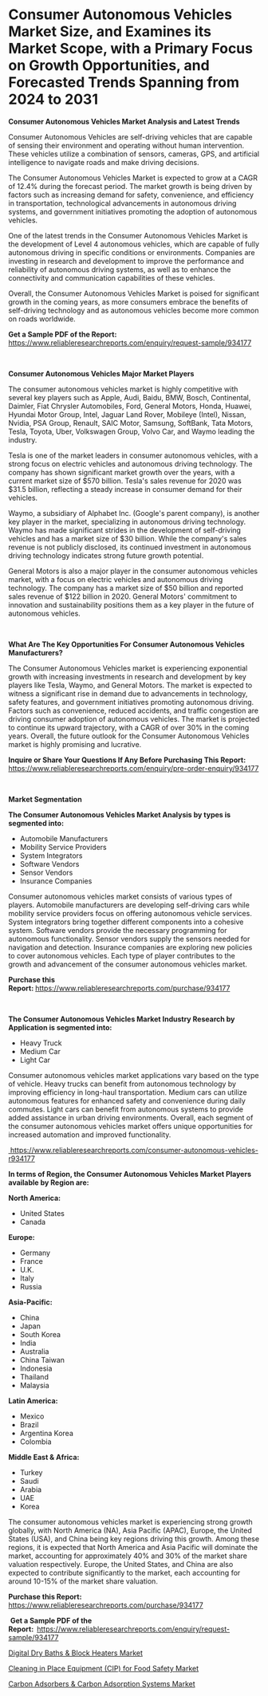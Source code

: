<p><h1>Consumer Autonomous Vehicles Market Size, and Examines its Market Scope, with a Primary Focus on Growth Opportunities, and Forecasted Trends Spanning from 2024 to 2031</h1></p><p><strong>Consumer Autonomous Vehicles Market Analysis and Latest Trends</strong></p>
<p><p>Consumer Autonomous Vehicles are self-driving vehicles that are capable of sensing their environment and operating without human intervention. These vehicles utilize a combination of sensors, cameras, GPS, and artificial intelligence to navigate roads and make driving decisions.</p><p>The Consumer Autonomous Vehicles Market is expected to grow at a CAGR of 12.4% during the forecast period. The market growth is being driven by factors such as increasing demand for safety, convenience, and efficiency in transportation, technological advancements in autonomous driving systems, and government initiatives promoting the adoption of autonomous vehicles.</p><p>One of the latest trends in the Consumer Autonomous Vehicles Market is the development of Level 4 autonomous vehicles, which are capable of fully autonomous driving in specific conditions or environments. Companies are investing in research and development to improve the performance and reliability of autonomous driving systems, as well as to enhance the connectivity and communication capabilities of these vehicles.</p><p>Overall, the Consumer Autonomous Vehicles Market is poised for significant growth in the coming years, as more consumers embrace the benefits of self-driving technology and as autonomous vehicles become more common on roads worldwide.</p></p>
<p><strong>Get a Sample PDF of the Report:&nbsp;</strong> <a href="https://www.reliableresearchreports.com/enquiry/request-sample/934177">https://www.reliableresearchreports.com/enquiry/request-sample/934177</a></p>
<p>&nbsp;</p>
<p><strong>Consumer Autonomous Vehicles Major Market Players</strong></p>
<p><p>The consumer autonomous vehicles market is highly competitive with several key players such as Apple, Audi, Baidu, BMW, Bosch, Continental, Daimler, Fiat Chrysler Automobiles, Ford, General Motors, Honda, Huawei, Hyundai Motor Group, Intel, Jaguar Land Rover, Mobileye (Intel), Nissan, Nvidia, PSA Group, Renault, SAIC Motor, Samsung, SoftBank, Tata Motors, Tesla, Toyota, Uber, Volkswagen Group, Volvo Car, and Waymo leading the industry.</p><p>Tesla is one of the market leaders in consumer autonomous vehicles, with a strong focus on electric vehicles and autonomous driving technology. The company has shown significant market growth over the years, with a current market size of $570 billion. Tesla's sales revenue for 2020 was $31.5 billion, reflecting a steady increase in consumer demand for their vehicles.</p><p>Waymo, a subsidiary of Alphabet Inc. (Google's parent company), is another key player in the market, specializing in autonomous driving technology. Waymo has made significant strides in the development of self-driving vehicles and has a market size of $30 billion. While the company's sales revenue is not publicly disclosed, its continued investment in autonomous driving technology indicates strong future growth potential.</p><p>General Motors is also a major player in the consumer autonomous vehicles market, with a focus on electric vehicles and autonomous driving technology. The company has a market size of $50 billion and reported sales revenue of $122 billion in 2020. General Motors' commitment to innovation and sustainability positions them as a key player in the future of autonomous vehicles.</p></p>
<p>&nbsp;</p>
<p><strong>What Are The Key Opportunities For Consumer Autonomous Vehicles Manufacturers?</strong></p>
<p><p>The Consumer Autonomous Vehicles market is experiencing exponential growth with increasing investments in research and development by key players like Tesla, Waymo, and General Motors. The market is expected to witness a significant rise in demand due to advancements in technology, safety features, and government initiatives promoting autonomous driving. Factors such as convenience, reduced accidents, and traffic congestion are driving consumer adoption of autonomous vehicles. The market is projected to continue its upward trajectory, with a CAGR of over 30% in the coming years. Overall, the future outlook for the Consumer Autonomous Vehicles market is highly promising and lucrative.</p></p>
<p><strong>Inquire or Share Your Questions If Any Before Purchasing This Report:</strong> <a href="https://www.reliableresearchreports.com/enquiry/pre-order-enquiry/934177">https://www.reliableresearchreports.com/enquiry/pre-order-enquiry/934177</a></p>
<p>&nbsp;</p>
<p><strong>Market Segmentation</strong></p>
<p><strong>The Consumer Autonomous Vehicles Market Analysis by types is segmented into:</strong></p>
<p><ul><li>Automobile Manufacturers</li><li>Mobility Service Providers</li><li>System Integrators</li><li>Software Vendors</li><li>Sensor Vendors</li><li>Insurance Companies</li></ul></p>
<p><p>Consumer autonomous vehicles market consists of various types of players. Automobile manufacturers are developing self-driving cars while mobility service providers focus on offering autonomous vehicle services. System integrators bring together different components into a cohesive system. Software vendors provide the necessary programming for autonomous functionality. Sensor vendors supply the sensors needed for navigation and detection. Insurance companies are exploring new policies to cover autonomous vehicles. Each type of player contributes to the growth and advancement of the consumer autonomous vehicles market.</p></p>
<p><strong>Purchase this Report:&nbsp;</strong><a href="https://www.reliableresearchreports.com/purchase/934177">https://www.reliableresearchreports.com/purchase/934177</a></p>
<p>&nbsp;</p>
<p><strong>The Consumer Autonomous Vehicles Market Industry Research by Application is segmented into:</strong></p>
<p><ul><li>Heavy Truck</li><li>Medium Car</li><li>Light Car</li></ul></p>
<p><p>Consumer autonomous vehicles market applications vary based on the type of vehicle. Heavy trucks can benefit from autonomous technology by improving efficiency in long-haul transportation. Medium cars can utilize autonomous features for enhanced safety and convenience during daily commutes. Light cars can benefit from autonomous systems to provide added assistance in urban driving environments. Overall, each segment of the consumer autonomous vehicles market offers unique opportunities for increased automation and improved functionality.</p></p>
<p><a href="https://www.reliableresearchreports.com/consumer-autonomous-vehicles-r934177">&nbsp;https://www.reliableresearchreports.com/consumer-autonomous-vehicles-r934177</a></p>
<p><strong>In terms of Region, the Consumer Autonomous Vehicles Market Players available by Region are:</strong></p>
<p>
    <p> <strong> North America: </strong>
        <ul>
            <li>United States</li>
            <li>Canada</li>
        </ul>
        </p> 
    <p> <strong> Europe: </strong>
        <ul>
            <li>Germany</li>
            <li>France</li>
            <li>U.K.</li>
            <li>Italy</li>
            <li>Russia</li>
        </ul>
        </p> 
    <p> <strong> Asia-Pacific: </strong>
        <ul>
            <li>China</li>
            <li>Japan</li>
            <li>South Korea</li>
            <li>India</li>
            <li>Australia</li>
            <li>China Taiwan</li>
            <li>Indonesia</li>
            <li>Thailand</li>
            <li>Malaysia</li>
        </ul>
        </p> 
    <p> <strong> Latin America: </strong>
        <ul>
            <li>Mexico</li>
            <li>Brazil</li>
            <li>Argentina Korea</li>
            <li>Colombia</li>
        </ul>
        </p> 
    <p> <strong> Middle East & Africa: </strong>
        <ul>
            <li>Turkey</li>
            <li>Saudi</li>
            <li>Arabia</li>
            <li>UAE</li>
            <li>Korea</li>
        </ul>
    </p>
    </p>
<p><p>The consumer autonomous vehicles market is experiencing strong growth globally, with North America (NA), Asia Pacific (APAC), Europe, the United States (USA), and China being key regions driving this growth. Among these regions, it is expected that North America and Asia Pacific will dominate the market, accounting for approximately 40% and 30% of the market share valuation respectively. Europe, the United States, and China are also expected to contribute significantly to the market, each accounting for around 10-15% of the market share valuation.</p></p>
<p><strong>Purchase this Report: </strong><a href="https://www.reliableresearchreports.com/purchase/934177">https://www.reliableresearchreports.com/purchase/934177</a></p>
<p>&nbsp;<strong>Get a Sample PDF of the Report:&nbsp;&nbsp;</strong><a href="https://www.reliableresearchreports.com/enquiry/request-sample/934177">https://www.reliableresearchreports.com/enquiry/request-sample/934177</a></p>
<p><strong></strong></p>
<p><p><a href="https://www.linkedin.com/pulse/digital-dry-baths-amp-block-heaters-market-trends-forecast-e3jke">Digital Dry Baths & Block Heaters Market</a></p><p><a href="https://www.linkedin.com/pulse/cleaning-place-equipment-cip-food-safety-market-insights-tw6le">Cleaning in Place Equipment (CIP) for Food Safety Market</a></p><p><a href="https://www.linkedin.com/pulse/carbon-adsorbers-amp-adsorption-systems-market-insight-sw1se">Carbon Adsorbers & Carbon Adsorption Systems Market</a></p></p>